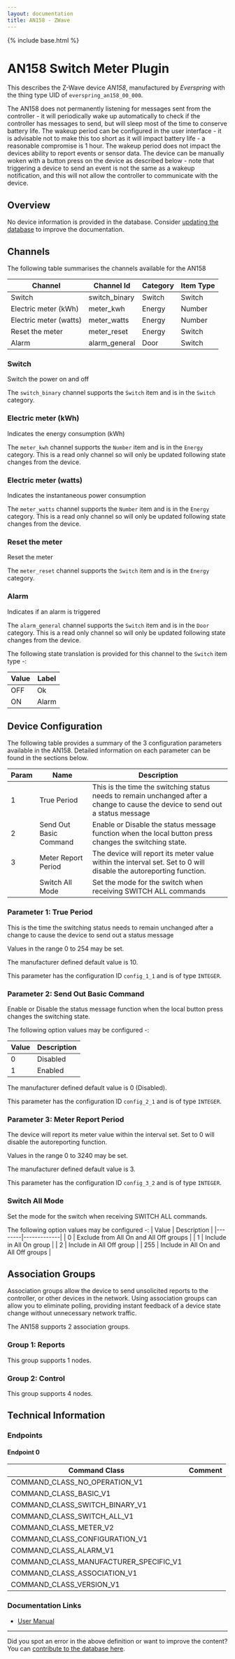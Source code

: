 ```yaml
---
layout: documentation
title: AN158 - ZWave
---
```


{% include base.html %}

# AN158 Switch Meter Plugin
This describes the Z-Wave device *AN158*, manufactured by *Everspring* with the thing type UID of ```everspring_an158_00_000```.

The AN158 does not permanently listening for messages sent from the controller - it will periodically wake up automatically to check if the controller has messages to send, but will sleep most of the time to conserve battery life. The wakeup period can be configured in the user interface - it is advisable not to make this too short as it will impact battery life - a reasonable compromise is 1 hour. The wakeup period does not impact the devices ability to report events or sensor data. The device can be manually woken with a button press on the device as described below - note that triggering a device to send an event is not the same as a wakeup notification, and this will not allow the controller to communicate with the device.

## Overview

No device information is provided in the database. Consider [updating the database](http://www.cd-jackson.com/index.php/zwave/zwave-device-database/zwave-device-list/devicesummary/27) to improve the documentation.

## Channels

The following table summarises the channels available for the AN158

| Channel | Channel Id | Category | Item Type |
|---------|------------|----------|-----------|
| Switch | switch_binary | Switch | Switch | 
| Electric meter (kWh) | meter_kwh | Energy | Number | 
| Electric meter (watts) | meter_watts | Energy | Number | 
| Reset the meter | meter_reset | Energy | Switch | 
| Alarm | alarm_general | Door | Switch | 

### Switch

Switch the power on and off

The ```switch_binary``` channel supports the ```Switch``` item and is in the ```Switch``` category.

### Electric meter (kWh)

Indicates the energy consumption (kWh)

The ```meter_kwh``` channel supports the ```Number``` item and is in the ```Energy``` category. This is a read only channel so will only be updated following state changes from the device.

### Electric meter (watts)

Indicates the instantaneous power consumption

The ```meter_watts``` channel supports the ```Number``` item and is in the ```Energy``` category. This is a read only channel so will only be updated following state changes from the device.

### Reset the meter

Reset the meter

The ```meter_reset``` channel supports the ```Switch``` item and is in the ```Energy``` category.

### Alarm

Indicates if an alarm is triggered
        

The ```alarm_general``` channel supports the ```Switch``` item and is in the ```Door``` category. This is a read only channel so will only be updated following state changes from the device.

The following state translation is provided for this channel to the ```Switch``` item type -:

| Value | Label     |
|-------|-----------|
| OFF | Ok |
| ON | Alarm |



## Device Configuration

The following table provides a summary of the 3 configuration parameters available in the AN158.
Detailed information on each parameter can be found in the sections below.

| Param | Name  | Description |
|-------|-------|-------------|
| 1 | True Period | This is the time the switching status needs to remain unchanged after a change to cause the device to send out a status message |
| 2 | Send Out Basic Command | Enable or Disable the status message function when the local button press changes the switching state. |
| 3 | Meter Report Period | The device will report its meter value within the interval set. Set to 0 will disable the autoreporting function. |
|  | Switch All Mode | Set the mode for the switch when receiving SWITCH ALL commands |

### Parameter 1: True Period

This is the time the switching status needs to remain unchanged after a change to cause the device to send out a status message

Values in the range 0 to 254 may be set.

The manufacturer defined default value is 10.

This parameter has the configuration ID ```config_1_1``` and is of type ```INTEGER```.


### Parameter 2: Send Out Basic Command

Enable or Disable the status message function when the local button press changes the switching state.

The following option values may be configured -:

| Value  | Description |
|--------|-------------|
| 0 | Disabled |
| 1 | Enabled |

The manufacturer defined default value is 0 (Disabled).

This parameter has the configuration ID ```config_2_1``` and is of type ```INTEGER```.


### Parameter 3: Meter Report Period

The device will report its meter value within the interval set. Set to 0 will disable the autoreporting function.

Values in the range 0 to 3240 may be set.

The manufacturer defined default value is 3.

This parameter has the configuration ID ```config_3_2``` and is of type ```INTEGER```.

### Switch All Mode

Set the mode for the switch when receiving SWITCH ALL commands.

The following option values may be configured -:
| Value  | Description |
|--------|-------------|
| 0 | Exclude from All On and All Off groups |
| 1 | Include in All On group |
| 2 | Include in All Off group |
| 255 | Include in All On and All Off groups |


## Association Groups

Association groups allow the device to send unsolicited reports to the controller, or other devices in the network. Using association groups can allow you to eliminate polling, providing instant feedback of a device state change without unnecessary network traffic.

The AN158 supports 2 association groups.

### Group 1: Reports


This group supports 1 nodes.

### Group 2: Control


This group supports 4 nodes.

## Technical Information

### Endpoints

#### Endpoint 0

| Command Class | Comment |
|---------------|---------|
| COMMAND_CLASS_NO_OPERATION_V1| |
| COMMAND_CLASS_BASIC_V1| |
| COMMAND_CLASS_SWITCH_BINARY_V1| |
| COMMAND_CLASS_SWITCH_ALL_V1| |
| COMMAND_CLASS_METER_V2| |
| COMMAND_CLASS_CONFIGURATION_V1| |
| COMMAND_CLASS_ALARM_V1| |
| COMMAND_CLASS_MANUFACTURER_SPECIFIC_V1| |
| COMMAND_CLASS_ASSOCIATION_V1| |
| COMMAND_CLASS_VERSION_V1| |

### Documentation Links

* [User Manual](https://www.cd-jackson.com/zwave_device_uploads/27/EVR-AN158-MANUEL-US.pdf)

---

Did you spot an error in the above definition or want to improve the content?
You can [contribute to the database here](http://www.cd-jackson.com/index.php/zwave/zwave-device-database/zwave-device-list/devicesummary/27).
